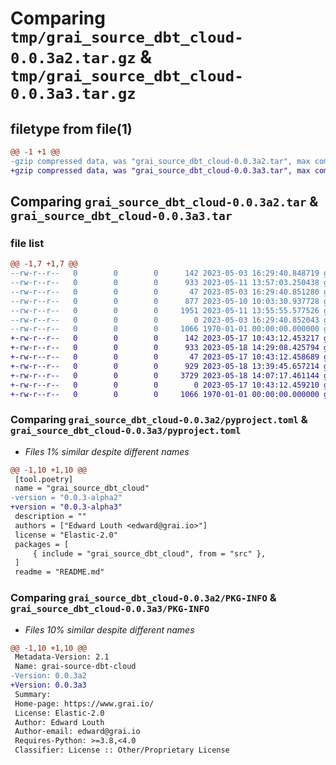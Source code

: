# Comparing `tmp/grai_source_dbt_cloud-0.0.3a2.tar.gz` & `tmp/grai_source_dbt_cloud-0.0.3a3.tar.gz`

## filetype from file(1)

```diff
@@ -1 +1 @@
-gzip compressed data, was "grai_source_dbt_cloud-0.0.3a2.tar", max compression
+gzip compressed data, was "grai_source_dbt_cloud-0.0.3a3.tar", max compression
```

## Comparing `grai_source_dbt_cloud-0.0.3a2.tar` & `grai_source_dbt_cloud-0.0.3a3.tar`

### file list

```diff
@@ -1,7 +1,7 @@
--rw-r--r--   0        0        0      142 2023-05-03 16:29:40.848719 grai_source_dbt_cloud-0.0.3a2/README.md
--rw-r--r--   0        0        0      933 2023-05-11 13:57:03.250438 grai_source_dbt_cloud-0.0.3a2/pyproject.toml
--rw-r--r--   0        0        0       47 2023-05-03 16:29:40.851280 grai_source_dbt_cloud-0.0.3a2/src/grai_source_dbt_cloud/__init__.py
--rw-r--r--   0        0        0      877 2023-05-10 10:03:30.937728 grai_source_dbt_cloud-0.0.3a2/src/grai_source_dbt_cloud/base.py
--rw-r--r--   0        0        0     1951 2023-05-11 13:55:55.577526 grai_source_dbt_cloud-0.0.3a2/src/grai_source_dbt_cloud/loader.py
--rw-r--r--   0        0        0        0 2023-05-03 16:29:40.852043 grai_source_dbt_cloud-0.0.3a2/src/grai_source_dbt_cloud/py.typed
--rw-r--r--   0        0        0     1066 1970-01-01 00:00:00.000000 grai_source_dbt_cloud-0.0.3a2/PKG-INFO
+-rw-r--r--   0        0        0      142 2023-05-17 10:43:12.453217 grai_source_dbt_cloud-0.0.3a3/README.md
+-rw-r--r--   0        0        0      933 2023-05-18 14:29:08.425794 grai_source_dbt_cloud-0.0.3a3/pyproject.toml
+-rw-r--r--   0        0        0       47 2023-05-17 10:43:12.458689 grai_source_dbt_cloud-0.0.3a3/src/grai_source_dbt_cloud/__init__.py
+-rw-r--r--   0        0        0      929 2023-05-18 13:39:45.657214 grai_source_dbt_cloud-0.0.3a3/src/grai_source_dbt_cloud/base.py
+-rw-r--r--   0        0        0     3729 2023-05-18 14:07:17.461144 grai_source_dbt_cloud-0.0.3a3/src/grai_source_dbt_cloud/loader.py
+-rw-r--r--   0        0        0        0 2023-05-17 10:43:12.459210 grai_source_dbt_cloud-0.0.3a3/src/grai_source_dbt_cloud/py.typed
+-rw-r--r--   0        0        0     1066 1970-01-01 00:00:00.000000 grai_source_dbt_cloud-0.0.3a3/PKG-INFO
```

### Comparing `grai_source_dbt_cloud-0.0.3a2/pyproject.toml` & `grai_source_dbt_cloud-0.0.3a3/pyproject.toml`

 * *Files 1% similar despite different names*

```diff
@@ -1,10 +1,10 @@
 [tool.poetry]
 name = "grai_source_dbt_cloud"
-version = "0.0.3-alpha2"
+version = "0.0.3-alpha3"
 description = ""
 authors = ["Edward Louth <edward@grai.io>"]
 license = "Elastic-2.0"
 packages = [
     { include = "grai_source_dbt_cloud", from = "src" },
 ]
 readme = "README.md"
```

### Comparing `grai_source_dbt_cloud-0.0.3a2/PKG-INFO` & `grai_source_dbt_cloud-0.0.3a3/PKG-INFO`

 * *Files 10% similar despite different names*

```diff
@@ -1,10 +1,10 @@
 Metadata-Version: 2.1
 Name: grai-source-dbt-cloud
-Version: 0.0.3a2
+Version: 0.0.3a3
 Summary: 
 Home-page: https://www.grai.io/
 License: Elastic-2.0
 Author: Edward Louth
 Author-email: edward@grai.io
 Requires-Python: >=3.8,<4.0
 Classifier: License :: Other/Proprietary License
```

